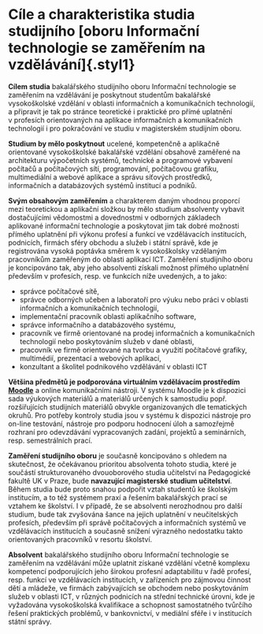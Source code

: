 # Cíle a charakteristika studia studijního [oboru Informační technologie se zaměřením na vzdělávání]{.styl1}

**Cílem studia** bakalářského studijního oboru Informační technologie se
zaměřením na vzdělávání je poskytnout studentům bakalářské vysokoškolské
vzdělání v oblasti informačních a komunikačních technologií, a připravit
je tak po stránce teoretické i praktické pro přímé uplatnění v profesích
orientovaných na aplikace informačních a komunikačních technologií i pro
pokračování ve studiu v magisterském studijním oboru.

**Studium by mělo poskytnout** ucelené, kompetenčně a aplikačně
orientované vysokoškolské bakalářské vzdělání obsahově zaměřené na
architekturu výpočetních systémů, technické a programové vybavení
počítačů a počítačových sítí, programování, počítačovou grafiku,
multimediální a webové aplikace a správu síťových prostředků,
informačních a databázových systémů institucí a podniků.

**Svým obsahovým zaměřením** a charakterem daným vhodnou proporcí mezi
teoretickou a aplikační složkou by mělo studium absolventy vybavit
dostačujícími vědomostmi a dovednostmi v odborných základech aplikované
informační technologie a poskytovat jim tak dobré možnosti přímého
uplatnění při výkonu profesí a funkcí ve vzdělávacích institucích,
podnicích, firmách sféry obchodu a služeb i státní správě, kde je
registrována vysoká poptávka směrem k vysokoškolsky vzdělaným
pracovníkům zaměřeným do oblasti aplikací ICT. Zaměření studijního oboru
je koncipováno tak, aby jeho absolventi získali možnost přímého
uplatnění především v profesích, resp. ve funkcích níže uvedených, a to
jako:

-   správce počítačové sítě,
-   správce odborných učeben a laboratoří pro výuku nebo práci v oblasti
    informačních a komunikačních technologií,
-   implementační pracovník oblasti aplikačního software,
-   správce informačního a databázového systému,
-   pracovník ve firmě orientované na prodej informačních a
    komunikačních technologií nebo poskytováním služeb v dané oblasti,
-   pracovník ve firmě orientované na tvorbu a využití počítačové
    grafiky, multimédií, prezentací a webových aplikací,
-   konzultant a školitel podnikového vzdělávání v oblasti ICT

**Většina předmětů je podporována virtuálním vzdělávacím prostředím
[Moodle](https://moodle.pedf.cuni.cz/)** a online komunikačními
nástroji. V systému Moodle je k dispozici sada výukových materiálů a
materiálů určených k samostudiu popř. rozšiřujících studijních materiálů
obvykle organizovaných dle tematických okruhů. Pro potřeby kontroly
studia jsou v systému k dispozici nástroje pro on-line testování,
nástroje pro podporu hodnocení úloh a samozřejmě rozhraní pro
odevzdávání vypracovaných zadání, projektů a seminárních, resp.
semestrálních prací.

**Zaměření studijního oboru** je současně koncipováno s ohledem na
skutečnost, že očekávanou prioritou absolventa tohoto studia, které je
součástí strukturovaného dvouoborového studia učitelství na Pedagogické
fakultě UK v Praze, bude **navazující magisterské studium učitelství**.
Během studia bude proto snahou podpořit vztah studentů ke školským
institucím, a to též systémem praxí a řešením bakalářských prací se
vztahem ke školství. I v případě, že se absolventi nerozhodnou pro další
studium, bude tak zvyšována šance na jejich uplatnění v neučitelských
profesích, především při správě počítačových a informačních systémů ve
vzdělávacích institucích a současně snížení výrazného nedostatku takto
orientovaných pracovníků v resortu školství.

**Absolvent** bakalářského studijního oboru Informační technologie se
zaměřením na vzdělávání může uplatnit získané vzdělání včetně komplexu
kompetencí podporujících jeho širokou profesní adaptabilitu v řadě
profesí, resp. funkcí ve vzdělávacích institucích, v zařízeních pro
zájmovou činnost dětí a mládeže, ve firmách zabývajících se obchodem
nebo poskytováním služeb v oblasti ICT, v různých podnicích na střední
technické úrovni, kde je vyžadována vysokoškolská kvalifikace a
schopnost samostatného tvůrčího řešení praktických problémů,
v bankovnictví, v mediální sféře i v institucích státní správy.
